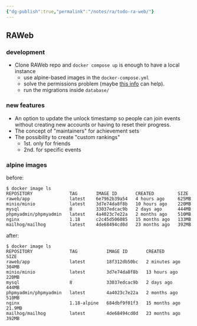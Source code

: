 ```yaml
---
{"dg-publish":true,"permalink":"/notes/ra/todo-ra-web/"}
---
```


## RAWeb

### development

- Clone RAWeb repo and `docker compose up` is enough to have a local instance
    - use alpine-based images in the `docker-compose.yml`
    - solve the permissions problem (maybe [this info](https://www.udemy.com/course/docker-mastery/learn/lecture/31063670#questions) can help).
    - run the migrations inside `database/`


### new features

- An option to update the unlock timestamp so people can join events without creating new accounts or having to reset their progress.
- The concept of "maintainers" for achievement sets
- The possibility to create "custom rankings"
    - 1st. only for friends
    - 2nd. for specific events


### alpine images

before:
```
$ docker image ls
REPOSITORY              TAG       IMAGE ID       CREATED         SIZE
raweb/app               latest    6e7962b39a54   4 hours ago     625MB
minio/minio             latest    3d7e74da8f8b   10 hours ago    220MB
mysql                   8         33037edcac9b   2 days ago      444MB
phpmyadmin/phpmyadmin   latest    4a4023c7e22a   2 months ago    510MB
nginx                   1.18      c2c45d506085   15 months ago   133MB
mailhog/mailhog         latest    4de68494cd0d   23 months ago   392MB
```

after:
```
$ docker image ls
REPOSITORY              TAG           IMAGE ID       CREATED         SIZE
raweb/app               latest        18f312db50bc   2 minutes ago   304MB
minio/minio             latest        3d7e74da8f8b   13 hours ago    220MB
mysql                   8             33037edcac9b   2 days ago      444MB
phpmyadmin/phpmyadmin   latest        4a4023c7e22a   2 months ago    510MB
nginx                   1.18-alpine   684dbf9f01f3   15 months ago   21.9MB
mailhog/mailhog         latest        4de68494cd0d   23 months ago   392MB

```

